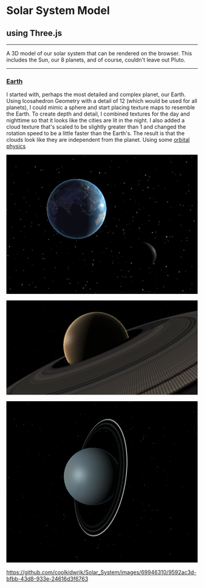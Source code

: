 # Solar System Model
## using Three.js
****
A 3D model of our solar system that can be rendered on the browser. This includes the Sun, our 8 planets, and of course, couldn't leave out Pluto.

***
<h3>
  <ins>Earth</ins>
</h3>


I started with, perhaps the most detailed and complex planet, our Earth. Using Icosahedron Geometry with a detail of 12 (which would be used for all planets), I could mimic a sphere and start placing texture maps to resemble the Earth. To create depth and detail, I combined textures for the day and nighttime so that it looks like the cities are lit in the night. I also added a cloud texture that's scaled to be slightly greater than 1 and changed the rotation speed to be a little faster than the Earth's. The result is that the clouds look like they are independent from the planet. Using some <a href = "./utilities/getOrbitalPosition.js"> orbital physics</a>

![Earth and Moon model](./images/earth_moon.png)


![Saturn model](./images/Saturn.png)

![Uranus model](./images/Uranus.png)




https://github.com/coolkidwrik/Solar_System/images/69946310/9592ac3d-bfbb-43d8-933e-24616d3f6763

